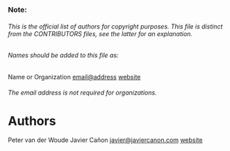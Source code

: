### Note:
###### This is the official list of authors for copyright purposes. This file is distinct from the CONTRIBUTORS files, see the latter for an explanation.
###### Names should be added to this file as:
Name or Organization <email@address> [website](http://domain.com)
###### The email address is not required for organizations.

# Authors

Peter van der Woude
Javier Cañon <javier@javiercanon.com> [website](https://www.javiercanon.com)
